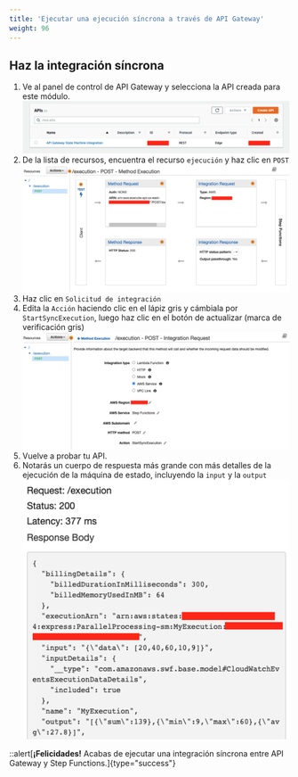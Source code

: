 ```yaml
---
title: 'Ejecutar una ejecución síncrona a través de API Gateway'
weight: 96
---
```


## Haz la integración síncrona

1. Ve al panel de control de API Gateway y selecciona la API creada para este módulo.
   ![API Console](/static/img/module-7/api-console-4.png)
2. De la lista de recursos, encuentra el recurso `ejecución` y haz clic en `POST`
   ![API Execution](/static/img/module-7/api-execution-new-4.png)
3. Haz clic en `Solicitud de integración`
4. Edita la `Acción` haciendo clic en el lápiz gris y cámbiala por `StartSyncExecution`, luego haz clic en el botón de actualizar (marca de verificación gris)
   ![API Execution Sync](/static/img/module-7/api-integration-setup-sync.png)
5. Vuelve a probar tu API.
6. Notarás un cuerpo de respuesta más grande con más detalles de la ejecución de la máquina de estado, incluyendo la `input` y la `output`
   ![API Test Result Sync](/static/img/module-7/api-test-result-sync-4.png)

::alert[**¡Felicidades!** Acabas de ejecutar una integración síncrona entre API Gateway y Step Functions.]{type="success"}
